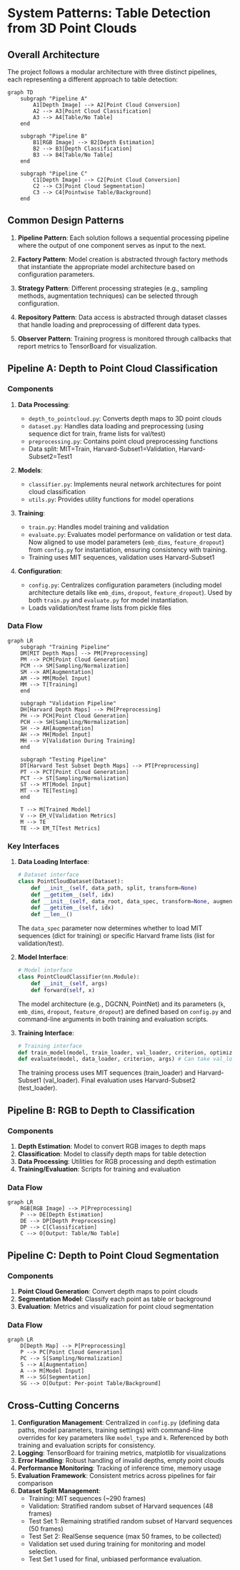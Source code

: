 # System Patterns: Table Detection from 3D Point Clouds

## Overall Architecture

The project follows a modular architecture with three distinct pipelines, each representing a different approach to table detection:

```mermaid
graph TD
    subgraph "Pipeline A"
        A1[Depth Image] --> A2[Point Cloud Conversion]
        A2 --> A3[Point Cloud Classification]
        A3 --> A4[Table/No Table]
    end
    
    subgraph "Pipeline B"
        B1[RGB Image] --> B2[Depth Estimation]
        B2 --> B3[Depth Classification]
        B3 --> B4[Table/No Table]
    end
    
    subgraph "Pipeline C"
        C1[Depth Image] --> C2[Point Cloud Conversion]
        C2 --> C3[Point Cloud Segmentation]
        C3 --> C4[Pointwise Table/Background]
    end
```

## Common Design Patterns

1. **Pipeline Pattern**: Each solution follows a sequential processing pipeline where the output of one component serves as input to the next.

2. **Factory Pattern**: Model creation is abstracted through factory methods that instantiate the appropriate model architecture based on configuration parameters.

3. **Strategy Pattern**: Different processing strategies (e.g., sampling methods, augmentation techniques) can be selected through configuration.

4. **Repository Pattern**: Data access is abstracted through dataset classes that handle loading and preprocessing of different data types.

5. **Observer Pattern**: Training progress is monitored through callbacks that report metrics to TensorBoard for visualization.

## Pipeline A: Depth to Point Cloud Classification

### Components

1. **Data Processing**:
   - `depth_to_pointcloud.py`: Converts depth maps to 3D point clouds
   - `dataset.py`: Handles data loading and preprocessing (using sequence dict for train, frame lists for val/test)
   - `preprocessing.py`: Contains point cloud preprocessing functions
   - Data split: MIT=Train, Harvard-Subset1=Validation, Harvard-Subset2=Test1

2. **Models**:
   - `classifier.py`: Implements neural network architectures for point cloud classification
   - `utils.py`: Provides utility functions for model operations

3. **Training**:
   - `train.py`: Handles model training and validation
   - `evaluate.py`: Evaluates model performance on validation or test data. Now aligned to use model parameters (`emb_dims`, `feature_dropout`) from `config.py` for instantiation, ensuring consistency with training.
   - Training uses MIT sequences, validation uses Harvard-Subset1

4. **Configuration**:
   - `config.py`: Centralizes configuration parameters (including model architecture details like `emb_dims`, `dropout`, `feature_dropout`). Used by both `train.py` and `evaluate.py` for model instantiation.
   - Loads validation/test frame lists from pickle files

### Data Flow

```mermaid
graph LR
    subgraph "Training Pipeline"
    DM[MIT Depth Maps] --> PM[Preprocessing]
    PM --> PCM[Point Cloud Generation]
    PCM --> SM[Sampling/Normalization]
    SM --> AM[Augmentation]
    AM --> MM[Model Input]
    MM --> T[Training]
    end
    
    subgraph "Validation Pipeline"
    DH[Harvard Depth Maps] --> PH[Preprocessing]
    PH --> PCH[Point Cloud Generation]
    PCH --> SH[Sampling/Normalization]
    SH --> AH[Augmentation]
    AH --> MH[Model Input]
    MH --> V[Validation During Training]
    end

    subgraph "Testing Pipeline"
    DT[Harvard Test Subset Depth Maps] --> PT[Preprocessing]
    PT --> PCT[Point Cloud Generation]
    PCT --> ST[Sampling/Normalization]
    ST --> MT[Model Input]
    MT --> TE[Testing]
    end

    T --> M[Trained Model]
    V --> EM_V[Validation Metrics]
    M --> TE
    TE --> EM_T[Test Metrics]

```

### Key Interfaces

1. **Data Loading Interface**:
   ```python
   # Dataset interface
   class PointCloudDataset(Dataset):
       def __init__(self, data_path, split, transform=None)
       def __getitem__(self, idx)
       def __init__(self, data_root, data_spec, transform=None, augment=False, mode='train', ...)
       def __getitem__(self, idx)
       def __len__()
   ```
   
   The `data_spec` parameter now determines whether to load MIT sequences (dict for training) 
   or specific Harvard frame lists (list for validation/test).

2. **Model Interface**:
   ```python
   # Model interface
   class PointCloudClassifier(nn.Module):
       def __init__(self, args)
       def forward(self, x)
   ```
   
   The model architecture (e.g., DGCNN, PointNet) and its parameters (`k`, `emb_dims`, `dropout`, `feature_dropout`) are defined based on `config.py` and command-line arguments in both training and evaluation scripts.

3. **Training Interface**:
   ```python
   # Training interface
   def train_model(model, train_loader, val_loader, criterion, optimizer, scheduler, args)
   def evaluate(model, data_loader, criterion, args) # Can take val_loader or test_loader
   ```
   
   The training process uses MIT sequences (train_loader) and Harvard-Subset1 (val_loader).
   Final evaluation uses Harvard-Subset2 (test_loader).

## Pipeline B: RGB to Depth to Classification

### Components

1. **Depth Estimation**: Model to convert RGB images to depth maps
2. **Classification**: Model to classify depth maps for table detection
3. **Data Processing**: Utilities for RGB processing and depth estimation
4. **Training/Evaluation**: Scripts for training and evaluation

### Data Flow

```mermaid
graph LR
    RGB[RGB Image] --> P[Preprocessing]
    P --> DE[Depth Estimation]
    DE --> DP[Depth Preprocessing]
    DP --> C[Classification]
    C --> O[Output: Table/No Table]
```

## Pipeline C: Depth to Point Cloud Segmentation

### Components

1. **Point Cloud Generation**: Convert depth maps to point clouds
2. **Segmentation Model**: Classify each point as table or background
3. **Evaluation**: Metrics and visualization for point cloud segmentation

### Data Flow

```mermaid
graph LR
    D[Depth Map] --> P[Preprocessing]
    P --> PC[Point Cloud Generation]
    PC --> S[Sampling/Normalization]
    S --> A[Augmentation]
    A --> M[Model Input]
    M --> SG[Segmentation]
    SG --> O[Output: Per-point Table/Background]
```

## Cross-Cutting Concerns

1. **Configuration Management**: Centralized in `config.py` (defining data paths, model parameters, training settings) with command-line overrides for key parameters like `model_type` and `k`. Referenced by both training and evaluation scripts for consistency.
2. **Logging**: TensorBoard for training metrics, matplotlib for visualizations
3. **Error Handling**: Robust handling of invalid depths, empty point clouds
4. **Performance Monitoring**: Tracking of inference time, memory usage
5. **Evaluation Framework**: Consistent metrics across pipelines for fair comparison
6. **Dataset Split Management**:
   - Training: MIT sequences (~290 frames)
   - Validation: Stratified random subset of Harvard sequences (48 frames)
   - Test Set 1: Remaining stratified random subset of Harvard sequences (50 frames)
   - Test Set 2: RealSense sequence (max 50 frames, to be collected)
   - Validation set used during training for monitoring and model selection.
   - Test Set 1 used for final, unbiased performance evaluation.
